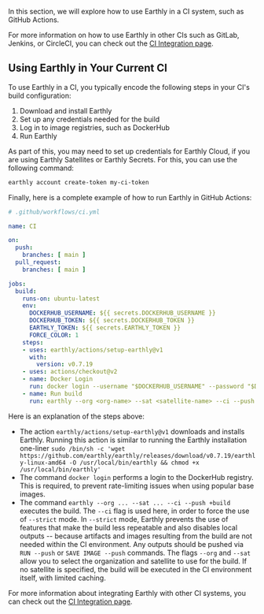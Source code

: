In this section, we will explore how to use Earthly in a CI system, such as GitHub Actions.

For more information on how to use Earthly in other CIs such as GitLab, Jenkins, or CircleCI, you can check out the [CI Integration page](../ci-integration/overview.md).

## Using Earthly in Your Current CI

To use Earthly in a CI, you typically encode the following steps in your CI's build configuration:

1. Download and install Earthly
2. Set up any credentials needed for the build
3. Log in to image registries, such as DockerHub
4. Run Earthly

As part of this, you may need to set up credentials for Earthly Cloud, if you are using Earthly Satellites or Earthly Secrets. For this, you can use the following command:

```bash
earthly account create-token my-ci-token
```

Finally, here is a complete example of how to run Earthly in GitHub Actions:

```yaml
# .github/workflows/ci.yml

name: CI

on:
  push:
    branches: [ main ]
  pull_request:
    branches: [ main ]

jobs:
  build:
    runs-on: ubuntu-latest
    env:
      DOCKERHUB_USERNAME: ${{ secrets.DOCKERHUB_USERNAME }}
      DOCKERHUB_TOKEN: ${{ secrets.DOCKERHUB_TOKEN }}
      EARTHLY_TOKEN: ${{ secrets.EARTHLY_TOKEN }}
      FORCE_COLOR: 1
    steps:
    - uses: earthly/actions/setup-earthly@v1
      with:
        version: v0.7.19
    - uses: actions/checkout@v2
    - name: Docker Login
      run: docker login --username "$DOCKERHUB_USERNAME" --password "$DOCKERHUB_TOKEN"
    - name: Run build
      run: earthly --org <org-name> --sat <satellite-name> --ci --push +build
```

Here is an explanation of the steps above:

* The action `earthly/actions/setup-earthly@v1` downloads and installs Earthly. Running this action is similar to running the Earthly installation one-liner `sudo /bin/sh -c 'wget https://github.com/earthly/earthly/releases/download/v0.7.19/earthly-linux-amd64 -O /usr/local/bin/earthly && chmod +x /usr/local/bin/earthly'`
* The command `docker login` performs a login to the DockerHub registry. This is required, to prevent rate-limiting issues when using popular base images.
* The command `earthly --org ... --sat ... --ci --push +build` executes the build. The `--ci` flag is used here, in order to force the use of `--strict` mode. In `--strict` mode, Earthly prevents the use of features that make the build less repeatable and also disables local outputs -- because artifacts and images resulting from the build are not needed within the CI environment. Any outputs should be pushed via `RUN --push` or `SAVE IMAGE --push` commands. The flags `--org` and `--sat` allow you to select the organization and satellite to use for the build. If no satellite is specified, the build will be executed in the CI environment itself, with limited caching.

For more information about integrating Earthly with other CI systems, you can check out the [CI Integration page](../ci-integration/overview.md).
